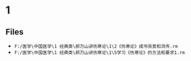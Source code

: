 # 1

## Files

- `F:/医学\中国医学\1 经典类\郝万山讲伤寒论\1\2《伤寒论》成书背景和流传.rm`
- `F:/医学\中国医学\1 经典类\郝万山讲伤寒论\1\5学习《伤寒论》的方法和要求1.rm`
